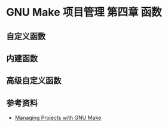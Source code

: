 # GNU Make 项目管理 第四章 函数

[annotation]: <id> (5da99167-4190-4f8d-a34f-b7f88187106b)
[annotation]: <status> (protect)
[annotation]: <create_time> (2021-04-18 19:15:49)
[annotation]: <category> (读书笔记)
[annotation]: <tags> (Make|Makefile|GNU)
[annotation]: <topic> (GNU Make 项目管理)
[annotation]: <index> (4)
[annotation]: <comments> (true)
[annotation]: <url> (http://blog.ccyg.studio/article/5da99167-4190-4f8d-a34f-b7f88187106b)

## 自定义函数

## 内建函数

## 高级自定义函数

## 参考资料

- [Managing Projects with GNU Make](https://book.douban.com/subject/1850994/)